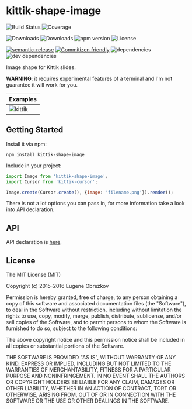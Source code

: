 # kittik-shape-image

![Build Status](https://img.shields.io/travis/kittikjs/shape-image.svg)
![Coverage](https://img.shields.io/coveralls/kittikjs/shape-image.svg)

![Downloads](https://img.shields.io/npm/dm/kittik-shape-image.svg)
![Downloads](https://img.shields.io/npm/dt/kittik-shape-image.svg)
![npm version](https://img.shields.io/npm/v/kittik-shape-image.svg)
![License](https://img.shields.io/npm/l/kittik-shape-image.svg)

[![semantic-release](https://img.shields.io/badge/%20%20%F0%9F%93%A6%F0%9F%9A%80-semantic--release-e10079.svg)](https://github.com/semantic-release/semantic-release)
[![Commitizen friendly](https://img.shields.io/badge/commitizen-friendly-brightgreen.svg)](http://commitizen.github.io/cz-cli/)
![dependencies](https://img.shields.io/david/kittikjs/shape-image.svg)
![dev dependencies](https://img.shields.io/david/dev/kittikjs/shape-image.svg)

Image shape for Kittik slides.

__WARNING__: it requires experimental features of a terminal and I'm not guarantee it will work for you.

| Examples |
| -------- |
| ![kittik](https://cloud.githubusercontent.com/assets/3625244/16410206/122264e0-3d2a-11e6-86ea-71ce9a26955c.gif) |

## Getting Started

Install it via npm:

```shell
npm install kittik-shape-image
```

Include in your project:

```javascript
import Image from 'kittik-shape-image';
import Cursor from 'kittik-cursor';

Image.create(Cursor.create(), {image: 'filename.png'}).render();
```

There is not a lot options you can pass in, for more information take a look into API declaration.

## API

API declaration is [here](./API.md).

## License

The MIT License (MIT)

Copyright (c) 2015-2016 Eugene Obrezkov

Permission is hereby granted, free of charge, to any person obtaining a copy
of this software and associated documentation files (the "Software"), to deal
in the Software without restriction, including without limitation the rights
to use, copy, modify, merge, publish, distribute, sublicense, and/or sell
copies of the Software, and to permit persons to whom the Software is
furnished to do so, subject to the following conditions:

The above copyright notice and this permission notice shall be included in all
copies or substantial portions of the Software.

THE SOFTWARE IS PROVIDED "AS IS", WITHOUT WARRANTY OF ANY KIND, EXPRESS OR
IMPLIED, INCLUDING BUT NOT LIMITED TO THE WARRANTIES OF MERCHANTABILITY,
FITNESS FOR A PARTICULAR PURPOSE AND NONINFRINGEMENT. IN NO EVENT SHALL THE
AUTHORS OR COPYRIGHT HOLDERS BE LIABLE FOR ANY CLAIM, DAMAGES OR OTHER
LIABILITY, WHETHER IN AN ACTION OF CONTRACT, TORT OR OTHERWISE, ARISING FROM,
OUT OF OR IN CONNECTION WITH THE SOFTWARE OR THE USE OR OTHER DEALINGS IN THE
SOFTWARE.
